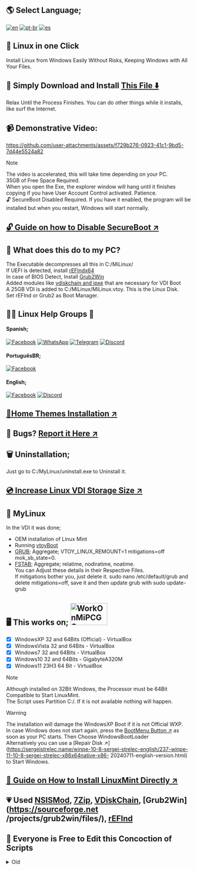 ## 🌎 Select Language;
[![en](https://img.shields.io/badge/English-red.svg)](README.md)
[![pt-br](https://img.shields.io/badge/Português-pt--br-green.svg)](README.pt-br.md)
[![es](https://img.shields.io/badge/Espa%C3%B1ol-es-yellow.svg)](README.es.md)

## 🐧 Linux in one Click
Install Linux from Windows Easily
Without Risks, Keeping Windows with All Your Files.
## 💾 Simply Download and Install [This File ⬇️](https://master.dl.sourceforge.net/project/linuxoneclick/MiLinuxVDI.exe?viasf=1)
Relax Until the Process Finishes. You can do other things while it installs, like surf the Internet.

## 📹 Demonstrative Video:
https://github.com/user-attachments/assets/f729b276-0923-41c1-9bd5-7d44e5524a82
>[!NOTE]
> The video is accelerated, this will take time depending on your PC.<br>
> 35GB of Free Space Required. <br>
> When you open the Exe, the explorer window will hang until it finishes copying if you have User Account Control activated. Patience. <br>
> 🔓 SecureBoot Disabled Required. If you have it enabled, the program will be installed but when you restart, Windows will start normally.
## [🔓 Guide on how to Disable SecureBoot ↗️](Guides/SecureBoot/SecureBoot.md)

## 🤨 What does this do to my PC?
The Executable decompresses all this in C:/MiLinux/ <br>
If UEFI is detected, install [rEFIndx64](https://www.rodsbooks.com/refind/) <br>
In case of BIOS Detect, Install [Grub2Win](https://sourceforge.net/projects/grub2win/) <br>
Added modules like [vdiskchain and ipxe](https://github.com/ventoy/vdiskchain) that are necessary for VDI Boot <br>
A 25GB VDI is added to C:/MiLinux/MiLinux.vtoy. This is the Linux Disk. <br>
Set rEFInd or Grub2 as Boot Manager. <br>

## 🙋💖 Linux Help Groups 🤗
#### Spanish;
[![Facebook](https://img.shields.io/badge/Facebook-blue?logo=facebook&logoColor=fff&style=flat)](https://www.facebook.com/groups/LinuxGroups/)
[![WhatsApp](https://img.shields.io/badge/WhatsApp-25D366?logo=whatsapp&logoColor=fff&style=flat)](https://chat.whatsapp.com/BsBW4RbEVpj8KO22AN2KDB)
[![Telegram](https://img.shields.io/badge/Telegram-2CA5E0?style=fat&logo=telegram&logoColor=white)](https://t.me/addlist/pbpqO72i6x44MmQx)
[![Discord](https://img.shields.io/badge/Discord-7289DA?style=fat&logo=discord&logoColor=white)](https://discord.com/invite/XYYvqUF3pG)
#### PortuguêsBR;
[![Facebook](https://img.shields.io/badge/Facebook-blue?logo=facebook&logoColor=fff&style=flat)](https://www.facebook.com/groups/brlinux/)
#### English;
[![Facebook](https://img.shields.io/badge/Facebook-blue?logo=facebook&logoColor=fff&style=flat)](https://www.facebook.com/groups/GNUAndLinux/)
[![Discord](https://img.shields.io/badge/Discord-7289DA?style=fat&logo=discord&logoColor=white)](https://discord.com/invite/D4ETYhq)

## [🌄Home Themes Installation ↗️](Guides/Themes/Themes.md)

## 💢 Bugs? [Report it Here ↗️](https://github.com/weskerty/LinuxOneClick/issues/new)

## 🗑️ Uninstallation;
Just go to C:/MyLinux/uninstall.exe to Uninstall it.

## [💿 Increase Linux VDI Storage Size ↗️](Guides/VDI/VDI.md)

## 🐧 MyLinux
In the VDI it was done;
* OEM installation of Linux Mint
* Running [vtoyBoot](https://github.com/ventoy/vtoyboot) <br>
* [GRUB](https://es.wikipedia.org/wiki/GNU_GRUB); Aggregate; VTOY_LINUX_REMOUNT=1 mitigations=off mok_sb_state=0. <br>
* [FSTAB](https://es.wikipedia.org/wiki/Fstab); Aggregate; relatime, nodiratime, noatime. <br>
You can Adjust these details in their Respective Files. <br>
If mitigations bother you, just delete it. sudo nano /etc/default/grub and delete mitigations=off, save it and then update grub with sudo update-grub

## 🖥️ This works on; <img src="https://github.com/user-attachments/assets/8ff47ebe-780f-4d4b-894f-779c0887d844" alt="WorkOnMiPCGG" width="100" height="60"/>

- [x] WindowsXP 32 and 64Bits (Official) - VirtualBox
- [x] WindowsVista 32 and 64Bits - VirtualBox
- [x] Windows7 32 and 64Bits - VirtualBox
- [x] Windows10 32 and 64Bits - GigabyteA320M
- [x] Windows11 23H3 64 Bit - VirtualBox

>[!NOTE]
> Although installed on 32Bit Windows, the Processor must be 64Bit Compatible to Start LinuxMint. <br>
> The Script uses Partition C:/. If it is not available nothing will happen. <br>

> [!WARNING]
> The installation will damage the WindowsXP Boot if it is not Official WXP. <br>
> In case Windows does not start again, press the [BootMenu Button ↗️](Guides/BootMenu/BootMenu.md) as soon as your PC starts. Then Choose WindowsBootLoader<br>
> Alternatively you can use a [Repair Disk ↗️](https://sergeistrelec.name/winpe-10-8-sergei-strelec-english/237-winpe-11-10-8-sergei-strelec-x86x64native-x86- 20240711-english-version.html) to Start Windows. <br>

## [💽 Guide on How to Install LinuxMint Directly ↗️](Guides/LinuxInstall/LinuxInstall.md)

## 💗 Used [NSISMod](https://sourceforge.net/projects/nsisbi/files/), [7Zip](https://7zip-es.updatestar.com/), [VDiskChain](https://github.com/ventoy/vdiskchain), [Grub2Win](https://sourceforge.net /projects/grub2win/files/), [rEFInd](https://www.rodsbooks.com/refind/)

## 📝 Everyone is Free to Edit this Concoction of Scripts

<details>
<summary>Old</summary>
This was beautiful, you could even choose which Distro to install. But unfortunately it did not work with W7 and below, not even with curl due to certificate errors.

<video src="https://github.com/user-attachments/assets/a98d0f3e-bd70-4b2a-86cc-33724ea62dc0">

</details>
